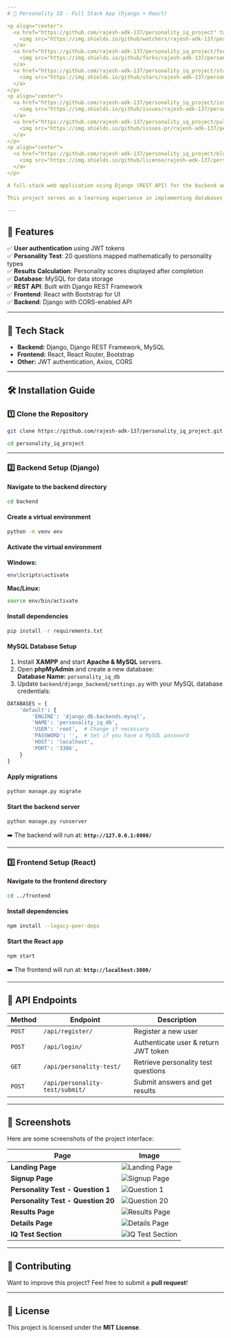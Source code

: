 ```yaml
---
# 🧠 Personality IQ - Full Stack App (Django + React)

<p align="center">
  <a href="https://github.com/rajesh-adk-137/personality_iq_project" target="blank">
    <img src="https://img.shields.io/github/watchers/rajesh-adk-137/personality_iq_project?style=for-the-badge&logo=appveyor" alt="Watchers"/>
  </a>
  <a href="https://github.com/rajesh-adk-137/personality_iq_project/fork" target="blank">
    <img src="https://img.shields.io/github/forks/rajesh-adk-137/personality_iq_project?style=for-the-badge&logo=appveyor" alt="Forks"/>
  </a>
  <a href="https://github.com/rajesh-adk-137/personality_iq_project/stargazers" target="blank">
    <img src="https://img.shields.io/github/stars/rajesh-adk-137/personality_iq_project?style=for-the-badge&logo=appveyor" alt="Stars"/>
  </a>
</p>
<p align="center">
  <a href="https://github.com/rajesh-adk-137/personality_iq_project/issues" target="blank">
    <img src="https://img.shields.io/github/issues/rajesh-adk-137/personality_iq_project?style=for-the-badge&logo=appveyor" alt="Issues"/>
  </a>
  <a href="https://github.com/rajesh-adk-137/personality_iq_project/pulls" target="blank">
    <img src="https://img.shields.io/github/issues-pr/rajesh-adk-137/personality_iq_project?style=for-the-badge&logo=appveyor" alt="Open Pull Requests"/>
  </a>
</p>
<p align="center">
  <a href="https://github.com/rajesh-adk-137/personality_iq_project/blob/master/LICENSE" target="blank">
    <img src="https://img.shields.io/github/license/rajesh-adk-137/personality_iq_project?style=for-the-badge&logo=appveyor" alt="License"/>
  </a>
</p>

A full-stack web application using Django (REST API) for the backend and React for the frontend. This project enables users to take Personality and IQ tests to gain insights into their traits and cognitive abilities. The Personality Test is fully functional, providing users with analytical results based on psychological models. The IQ Test is currently under development and will include logic-based questions to assess intelligence.

This project serves as a learning experience in implementing databases, authentication, REST APIs, and frontend development while creating an engaging and interactive user experience.

---
```


## 📌 Features
✅ **User authentication** using JWT tokens  
✅ **Personality Test**: 20 questions mapped mathematically to personality types  
✅ **Results Calculation**: Personality scores displayed after completion  
✅ **Database**: MySQL for data storage  
✅ **REST API**: Built with Django REST Framework  
✅ **Frontend**: React with Bootstrap for UI  
✅ **Backend**: Django with CORS-enabled API  

---

## 🚀 Tech Stack
- **Backend:** Django, Django REST Framework, MySQL  
- **Frontend:** React, React Router, Bootstrap  
- **Other:** JWT authentication, Axios, CORS  

---

## 🛠️ Installation Guide

### 1️⃣ Clone the Repository
```sh
git clone https://github.com/rajesh-adk-137/personality_iq_project.git
```

```sh
cd personality_iq_project
```

---

### 2️⃣ Backend Setup (Django)

#### Navigate to the backend directory
```sh
cd backend
```

#### Create a virtual environment
```sh
python -m venv env
```

#### Activate the virtual environment
**Windows:**
```sh
env\Scripts\activate
```
**Mac/Linux:**
```sh
source env/bin/activate
```

#### Install dependencies
```sh
pip install -r requirements.txt
```

#### MySQL Database Setup
1. Install **XAMPP** and start **Apache & MySQL** servers.  
2. Open **phpMyAdmin** and create a new database:  
   **Database Name:** `personality_iq_db`  
3. Update `backend/django_backend/settings.py` with your MySQL database credentials:

```python
DATABASES = {
    'default': {
        'ENGINE': 'django.db.backends.mysql',
        'NAME': 'personality_iq_db',
        'USER': 'root',  # Change if necessary
        'PASSWORD': '',  # Set if you have a MySQL password
        'HOST': 'localhost',
        'PORT': '3306',
    }
}
```

#### Apply migrations
```sh
python manage.py migrate
```

#### Start the backend server
```sh
python manage.py runserver
```
➡️ The backend will run at: **`http://127.0.0.1:8000/`**

---

### 3️⃣ Frontend Setup (React)

#### Navigate to the frontend directory
```sh
cd ../frontend
```

#### Install dependencies
```sh
npm install --legacy-peer-deps
```

#### Start the React app
```sh
npm start
```
➡️ The frontend will run at: **`http://localhost:3000/`**

---

## 📡 API Endpoints
| Method | Endpoint | Description |
|--------|----------|-------------|
| `POST` | `/api/register/` | Register a new user |
| `POST` | `/api/login/` | Authenticate user & return JWT token |
| `GET`  | `/api/personality-test/` | Retrieve personality test questions |
| `POST` | `/api/personality-test/submit/` | Submit answers and get results |

---

## 📸 Screenshots  

Here are some screenshots of the project interface:

| Page | Image |
|------|-------|
| **Landing Page** | ![Landing Page](Landing_page.png) |
| **Signup Page** | ![Signup Page](signup.png) |
| **Personality Test - Question 1** | ![Question 1](question_1.png) |
| **Personality Test - Question 20** | ![Question 20](question_20.png) |
| **Results Page** | ![Results Page](result.png) |
| **Details Page** | ![Details Page](details.png) |
| **IQ Test Section** | ![IQ Test Section](iq_section.png) |




---

## 🤝 Contributing
Want to improve this project? Feel free to submit a **pull request**!  

---

## 📜 License
This project is licensed under the **MIT License**.  
```
